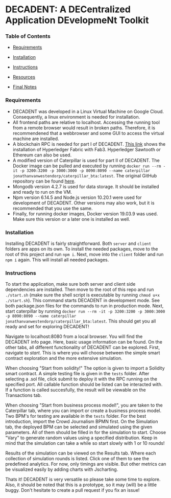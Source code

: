 # DECADENT: A DECentralized Application DEvelopmeNt Toolkit

### Table of Contents
* [Requirements](#requirements)

* [Installation](#installation)

* [Instructions](#instructions)

* [Resources](#resources)

* [Final Notes](#final-notes)

### Requirements
  * DECADENT was developed in a Linux Virtual Machine on Google Cloud. Consequently, a linux environment is needed for installation.
  * All frontend paths are relative to localhost. Accessing the running tool from a remote browser would result in broken paths. Therefore, it is recommendened that a webbrowser and some GUI to access the virtual machine are installed.
  * A blockchain RPC is needed for part I of DECADENT. [This link](https://medium.com/@Salmandabbakuti/deploying-ethereum-smartcontracts-on-hyperledgerfabric-532789e988dc) shows the installation of Hyperledger Fabric with Fab3. Hyperledger Sawtooth or Ethereum can also be used.
  * A modified version of Caterpillar is used for part II of DECADENT. The Docker image can be pulled and executed by running `docker run --rm -it -p 3200:3200 -p 3000:3000 -p 8090:8090 --name caterpillar jonathanvanwestendorp/caterpillar_bta:latest`. The original GitHub repository can be found [here](https://github.com/orlenyslp/Caterpillar).
  * Mongodb version 4.2.7 is used for data storage. It should be installed and ready to run on the VM.
  * Npm version 6.14.5 and Node.js version 10.20.1 were used for development of DECADENT. Other versions may also work, but it is recommended that you use the same.
  * Finally, for running docker images, Docker version 19.03.9 was used. Make sure this version or a later one is installed as well.

### Installation
Installing DECADENT is fairly straightforward. Both `server` and `client` folders are apps on its own. To install the needed packages, move to the root of this project and run `npm i`. Next, move into the `client` folder and run `npm i` again. This will install all needed packages.

### Instructions
To start the application, make sure both server and client side dependencies are installed. Then move to the root of this repo and run `./start.sh` (make sure the shell script is executable by running `chmod u+x ./start.sh`). This command starts DECADENT in development mode. See both package.json files for the commands to run in production mode. Next, start caterpillar by running `docker run --rm -it -p 3200:3200 -p 3000:3000 -p 8090:8090 --name caterpillar jonathanvanwestendorp/caterpillar_bta:latest`. This should get you all ready and set for exploring DECADENT!

Navigate to localhost:8080 from a local browser. You will find the DECADENT info page. Here, basic usage information can be found. On the other tabs, all different functionality of DECADENT can be explored. First, navigate to *start*. This is where you will choose between the simple smart contract exploration and the more extensive simulation. 

When choosing "Start from solidity!" The option is given to import a Solidity smart contract. A simple testing file is given in the `tests` folder. After selecting a .sol file, click submit to deploy it with the RPC running on the specified port. All callable function should be listed can be interacted with. If a function is called succesfully, the result will be viewable on the Transactions tab.

When choosing "Start from business process model!", you are taken to the Caterpillar tab, where you can import or create a business process model. Two BPM's for testing are available in the `tests` folder. For the best introduction, import the Crowd Journalism BPMN first. On the Simulation tab, the deployed BPM can be selected and simulated using the given parameters. All of them should be filled in for the simulation to start. Choose "Vary" to generate random values using a specified distribution. Keep in mind that the simulation can take a while so start slowly with 1 or 10 rounds!

Results of the simulation can be viewed on the Results tab. Where each collection of simulation rounds is listed. Click one of them to see the predefined analytics. For now, only timings are visible. But other metrics can be visualized easily by adding charts with Jscharting.

Thats it! DECADENT is very versatile so please take some time to explore. Also, it should be noted that this is a prototype, so it may (will) be a little buggy. Don't hesitate to create a pull request if you fix an issue!
